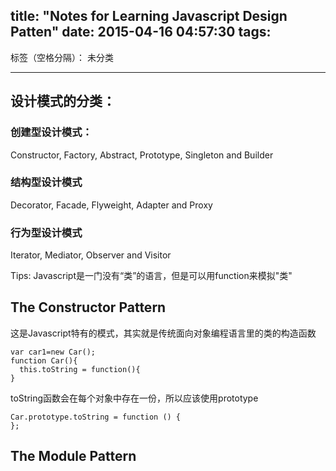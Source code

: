 title: "Notes for Learning Javascript Design Patten"
date: 2015-04-16 04:57:30
tags:
---

标签（空格分隔）： 未分类

---

## 设计模式的分类：

### 创建型设计模式：
Constructor, Factory, Abstract, Prototype, Singleton and Builder
### 结构型设计模式
Decorator, Facade, Flyweight, Adapter and Proxy
### 行为型设计模式
Iterator, Mediator, Observer and Visitor

Tips:
Javascript是一门没有“类”的语言，但是可以用function来模拟"类"

## The Constructor Pattern
这是Javascript特有的模式，其实就是传统面向对象编程语言里的类的构造函数

```
var car1=new Car();
function Car(){
  this.toString = function(){
}
```

toString函数会在每个对象中存在一份，所以应该使用prototype

```
Car.prototype.toString = function () {
};
```

## The Module Pattern








